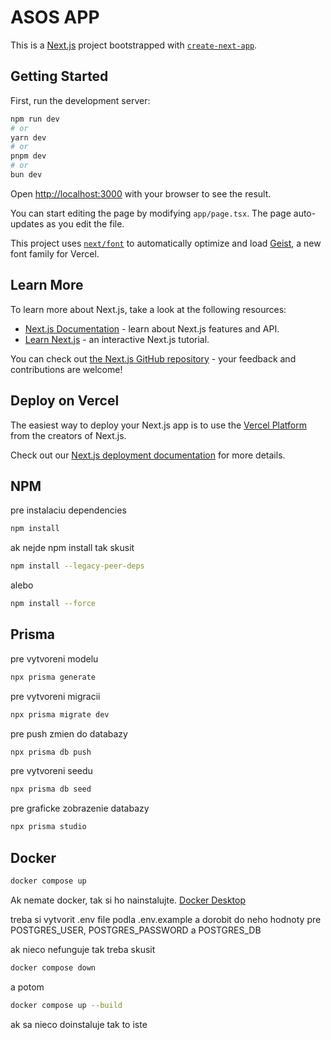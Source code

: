 # ASOS APP

This is a [Next.js](https://nextjs.org) project bootstrapped with [`create-next-app`](https://nextjs.org/docs/app/api-reference/cli/create-next-app).

## Getting Started

First, run the development server:

```bash
npm run dev
# or
yarn dev
# or
pnpm dev
# or
bun dev
```

Open [http://localhost:3000](http://localhost:3000) with your browser to see the result.

You can start editing the page by modifying `app/page.tsx`. The page auto-updates as you edit the file.

This project uses [`next/font`](https://nextjs.org/docs/app/building-your-application/optimizing/fonts) to automatically optimize and load [Geist](https://vercel.com/font), a new font family for Vercel.

## Learn More

To learn more about Next.js, take a look at the following resources:

- [Next.js Documentation](https://nextjs.org/docs) - learn about Next.js features and API.
- [Learn Next.js](https://nextjs.org/learn) - an interactive Next.js tutorial.

You can check out [the Next.js GitHub repository](https://github.com/vercel/next.js) - your feedback and contributions are welcome!

## Deploy on Vercel

The easiest way to deploy your Next.js app is to use the [Vercel Platform](https://vercel.com/new?utm_medium=default-template&filter=next.js&utm_source=create-next-app&utm_campaign=create-next-app-readme) from the creators of Next.js.

Check out our [Next.js deployment documentation](https://nextjs.org/docs/app/building-your-application/deploying) for more details.

## NPM

pre instalaciu dependencies

```bash
npm install
```

ak nejde npm install tak skusit

```bash
npm install --legacy-peer-deps
```

alebo

```bash
npm install --force
```

## Prisma

pre vytvoreni modelu

```bash
npx prisma generate
```

pre vytvoreni migracii

```bash
npx prisma migrate dev
```

pre push zmien do databazy

```bash
npx prisma db push
```

pre vytvoreni seedu

```bash
npx prisma db seed
```

pre graficke zobrazenie databazy

```bash
npx prisma studio
```

## Docker

```bash
docker compose up
```

Ak nemate docker, tak si ho nainstalujte. [Docker Desktop](https://www.docker.com/products/docker-desktop/)

treba si vytvorit .env file podla .env.example a dorobit do neho hodnoty pre POSTGRES_USER, POSTGRES_PASSWORD a POSTGRES_DB

ak nieco nefunguje tak treba skusit

```bash
docker compose down
```

a potom

```bash
docker compose up --build
```

ak sa nieco doinstaluje tak to iste
